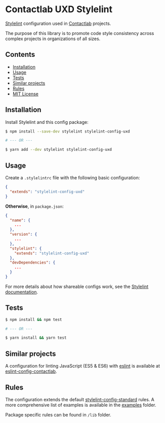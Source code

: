 # Contactlab UXD Stylelint

[Stylelint](http://stylelint.io/) configuration used in [Contactlab](https://github.com/contactlab) projects.

The purpose of this library is to promote code style consistency across complex projects in organizations of all sizes.

## Contents

- [Installation](#installation)
- [Usage](#usage)
- [Tests](#tests)
- [Similar projects](#similar-projects)
- [Rules](#rules)
- [MIT License](http://opensource.org/licenses/MIT)

## Installation

Install Stylelint and this config package:

```bash
$ npm install --save-dev stylelint stylelint-config-uxd

# --- OR ---

$ yarn add --dev stylelint stylelint-config-uxd
```

## Usage

Create a `.stylelintrc` file with the following basic configuration:

```json
{
  "extends": "stylelint-config-uxd"
}
```

**Otherwise**, in `package.json`:

```json
{
  "name": {
    ...
  },
  "version": {
    ...
  },
  "stylelint": {
    "extends": "stylelint-config-uxd"
  },
  "devDependencies": {
    ...
  }
}
```

For more details about how shareable configs work, see the [Stylelint documentation](https://stylelint.io/user-guide/configuration/#extends).

## Tests

```bash
$ npm install && npm test

# --- OR ---

$ yarn install && yarn test
```

## Similar projects

A configuration for linting JavaScript (ES5 & ES6) with [eslint](http://eslint.org/) is available at [eslint-config-contactlab](https://github.com/contactlab/eslint-config-contactlab).

## Rules

The configuration extends the default [stylelint-config-standard](https://github.com/stylelint/stylelint-config-standard) rules. A more comprehensive list of examples is available in the [examples](https://github.com/contactlab/stylelint-config-uxd/tree/master/examples) folder.

Package specific rules can be found in `/lib` folder.